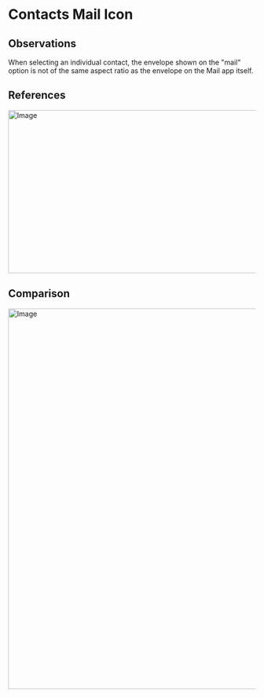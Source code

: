 # Contacts Mail Icon

## Observations

When selecting an individual contact, the envelope shown on the "mail" option is not of the same aspect ratio as the envelope on the Mail app itself.

## References

<img width="600" height="332" alt="Image" src="https://github.com/user-attachments/assets/1abd6589-280e-4dba-adc6-792ceb748068" />

## Comparison

<img width="1100" height="775" alt="Image" src="https://github.com/user-attachments/assets/a0c59578-a30d-4f0f-aef4-5c36db1ddac5" />
